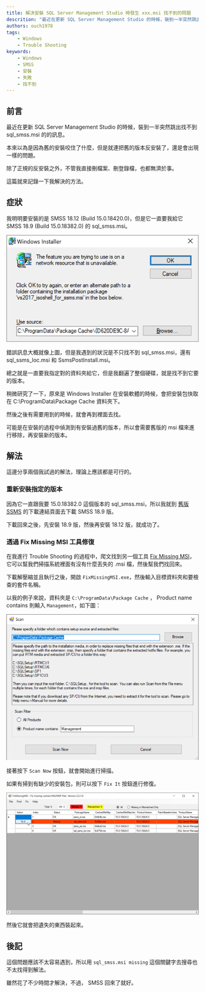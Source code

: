 ```yaml
---
title: 解決安裝 SQL Server Management Studio 時發生 xxx.msi 找不到的問題
descrition: "最近在更新 SQL Server Management Studio 的時候，裝到一半突然跳出找不到 sql_smss.msi 的的訊息。本來以為是因為舊的安裝咬住了什麼，但是就連把舊的版本反安裝了，還是會出現一樣的問題。除了正規的反安裝之外，不管我直接刪檔案、刪登錄檔，也都無濟於事。"
authors: ouch1978
tags: 
    - Windows
    - Trouble Shooting
keywords: 
    - Windows
    - SMSS
    - 安裝
    - 失敗
    - 找不到
---
```


## 前言

最近在更新 SQL Server Management Studio 的時候，裝到一半突然跳出找不到 sql_smss.msi 的的訊息。

本來以為是因為舊的安裝咬住了什麼，但是就連把舊的版本反安裝了，還是會出現一樣的問題。

除了正規的反安裝之外，不管我直接刪檔案、刪登錄檔，也都無濟於事。

這篇就來記錄一下我解決的方法。

<!--truncate-->

## 症狀

我明明要安裝的是 SMSS 18.12 (Build 15.0.18420.0)，但是它一直要我給它 SMSS 18.9 (Build 15.0.18382.0) 的 sql_smss.msi。

![找不到安裝所需的套件](missing-msi.png "找不到安裝所需的套件")

錯誤訊息大概就像上圖，但是我遇到的狀況是不只找不到 sql_smss.msi，還有 sql_ssms_loc.msi 和 SsmsPostInstall.msi。

總之就是一直要我指定對的資料夾給它，但是我翻遍了整個硬碟，就是找不到它要的版本。

稍微研究了一下，原來是 Windows Installer 在安裝軟體的時候，會把安裝包快取在 C:\ProgramData\Package Cache 資料夾下。

然後之後有需要用到的時候，就會再到裡面去找。

可能是在安裝的過程中偵測到有安裝過舊的版本，所以會需要舊版的 msi 檔來進行移除，再安裝新的版本。

## 解法

這邊分享兩個我試過的解法，理論上應該都是可行的。

### 重新安裝指定的版本

因為它一直跟我要 15.0.18382.0 這個版本的 sql_smss.msi，所以我就到 [舊版SSMS](https://docs.microsoft.com/zh-tw/sql/ssms/release-notes-ssms?view=sql-server-ver16#previous-ssms-releases "舊版 SSMS") 的下載連結頁面去下載 SMSS 18.9 版。

下載回來之後，先安裝 18.9 版，然後再安裝 18.12 版，就成功了。

### 透過 Fix Missing MSI 工具修復

在我進行 Trouble Shooting 的過程中，爬文找到另一個工具 [Fix Missing MSI](https://github.com/suyouquan/SQLSetupTools/releases/ "Fix Missing MSI")，它可以幫我們掃描系統裡面有沒有什麼丟失的 .msi 檔，然後幫我們找回來。

下載解壓縮並且執行之後，開啟 `FixMissingMSI.exe`，然後輸入目標資料夾和要檢查的套件名稱。

以我的例子來說，資料夾是 `C:\ProgramData\Package Cache` ， Product name contains 則輸入 `Management`，如下圖：

![輸入資料夾和產品名稱](input-folder-and-product-name.png "輸入資料夾和產品名稱")

接著按下 `Scan Now` 按鈕，就會開始進行掃描。

如果有掃到有缺少的安裝包，則可以按下 `Fix It` 按鈕進行修復。

![按下 Fix It 按鈕進行修復](press-fix-it-button-to-fix-missing-package.png "按下 Fix It 按鈕進行修復")

然後它就會把遺失的東西裝起來。

## 後記

這個問題應該不太容易遇到，所以用 `sql_smss.msi missing` 這個關鍵字去搜尋也不太找得到解法。

雖然花了不少時間才解決，不過， SMSS 回來了就好。

